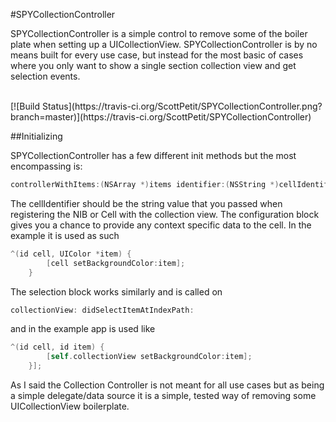 #SPYCollectionController

SPYCollectionController is a simple control to remove some of the boiler plate when setting up a UICollectionView.  SPYCollectionController is by no means built for every use case, but instead for the most basic of cases where you only want to show a single section collection view and get selection events.  

<br/>
[![Build Status](https://travis-ci.org/ScottPetit/SPYCollectionController.png?branch=master)](https://travis-ci.org/ScottPetit/SPYCollectionController)

##Initializing

SPYCollectionController has a few different init methods but the most encompassing is: 

```objective-c
controllerWithItems:(NSArray *)items identifier:(NSString *)cellIdentifier configurationBlock:(SPYCollectionCellConfigurationBlock)configurationBlock selectionBlock:(SPYCollectionCellSelectionBlock)selectionBlock;
```

The cellIdentifier should be the string value that you passed when registering the NIB or Cell with the collection view.  The configuration block gives you a chance to provide any context specific data to the cell.  In the example it is used as such 

```objective-c
^(id cell, UIColor *item) {
        [cell setBackgroundColor:item];
    }
```

The selection block works similarly and is called on 
```objective-c
collectionView: didSelectItemAtIndexPath:
```

and in the example app is used like

```objective-c
^(id cell, id item) {
        [self.collectionView setBackgroundColor:item];
    }];
```

As I said the Collection Controller is not meant for all use cases but as being a simple delegate/data source it is a simple, tested way of removing some UICollectionView boilerplate.
